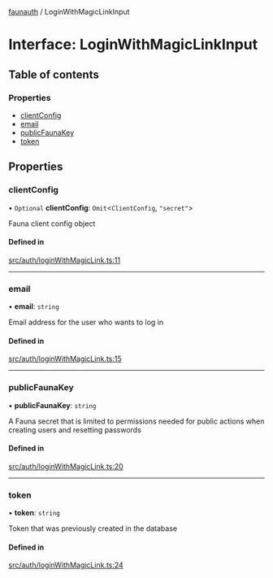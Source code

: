 [faunauth](../index.md) / LoginWithMagicLinkInput

# Interface: LoginWithMagicLinkInput

## Table of contents

### Properties

- [clientConfig](LoginWithMagicLinkInput.md#clientconfig)
- [email](LoginWithMagicLinkInput.md#email)
- [publicFaunaKey](LoginWithMagicLinkInput.md#publicfaunakey)
- [token](LoginWithMagicLinkInput.md#token)

## Properties

### clientConfig

• `Optional` **clientConfig**: `Omit`<`ClientConfig`, ``"secret"``\>

Fauna client config object

#### Defined in

[src/auth/loginWithMagicLink.ts:11](https://github.com/alexnitta/faunauth/blob/7e6e39b/src/auth/loginWithMagicLink.ts#L11)

___

### email

• **email**: `string`

Email address for the user who wants to log in

#### Defined in

[src/auth/loginWithMagicLink.ts:15](https://github.com/alexnitta/faunauth/blob/7e6e39b/src/auth/loginWithMagicLink.ts#L15)

___

### publicFaunaKey

• **publicFaunaKey**: `string`

A Fauna secret that is limited to permissions needed for public actions when creating users
and resetting passwords

#### Defined in

[src/auth/loginWithMagicLink.ts:20](https://github.com/alexnitta/faunauth/blob/7e6e39b/src/auth/loginWithMagicLink.ts#L20)

___

### token

• **token**: `string`

Token that was previously created in the database

#### Defined in

[src/auth/loginWithMagicLink.ts:24](https://github.com/alexnitta/faunauth/blob/7e6e39b/src/auth/loginWithMagicLink.ts#L24)
